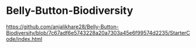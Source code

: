 # Belly-Button-Biodiversity
 
https://github.com/anjalikhare28/Belly-Button-Biodiversity/blob/7c67adf6e5743228a20a7303a45e6f99574d2235/StarterCode/index.html

